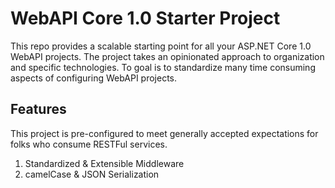 # WebAPI Core 1.0 Starter Project
This repo provides a scalable starting point for all your ASP.NET Core 1.0 WebAPI projects.  The project takes an opinionated approach to organization and specific technologies.  To goal is to standardize many time consuming aspects of configuring WebAPI projects.

## Features
This project is pre-configured to meet generally accepted expectations for folks who consume RESTFul services.

1. Standardized & Extensible Middleware
2. camelCase & JSON Serialization
